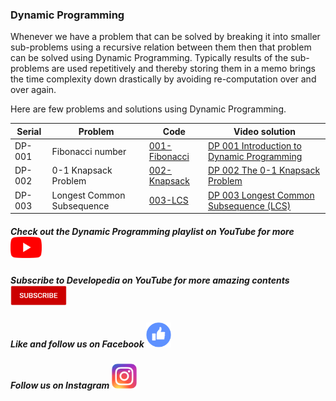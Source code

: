 ### Dynamic Programming
Whenever we have a problem that can be solved by breaking it into smaller sub-problems using a recursive relation between them then that problem can be solved using Dynamic Programming. Typically results of the sub-problems are used repetitively and thereby storing them in a memo brings the time complexity down drastically by avoiding re-computation over and over again.

Here are few problems and solutions using Dynamic Programming.

| Serial | Problem | Code | Video solution |
| - | - | - | - |
| DP-001 | Fibonacci number | [001-Fibonacci](001-Fibonacci) | [DP 001 Introduction to Dynamic Programming](https://youtu.be/sREZssKlVHI) |
| DP-002 | 0-1 Knapsack Problem | [002-Knapsack](002-Knapsack) | [DP 002 The 0-1 Knapsack Problem](https://youtu.be/pIRU8JKGxCk) |
| DP-003 | Longest Common Subsequence | [003-LCS](003-LCS) | [DP 003 Longest Common Subsequence (LCS)](https://youtu.be/U7lF0pHYONM) |

##### Check out the Dynamic Programming playlist on YouTube for more [<img class="clickable" title="Click to visit playlist" src="resources/play_button.png" width="50" alt="Play button">](https://www.youtube.com/playlist?list=PLMkLmfNbuqq5RcdaX8nCjFzzZdFtRoTNq)

##### Subscribe to Developedia on YouTube for more amazing contents [<img class="clickable" title="Click to visit channel" src="resources/subscribe_button.png" width="90" alt="Subscribe button">](https://www.youtube.com/channel/UC1F-ILZO34H7UEj1q-BiZBQ)

##### Like and follow us on Facebook [<img class="clickable" title="Click to visit Facebook page" src="resources/like_button.png" width="40" alt="Like button">](https://www.facebook.com/pg/Developedia-108660267669307)

##### Follow us on Instagram [<img class="clickable" title="Click to visit Instagram profile" src="resources/instagram_logo.png" width="40" alt="Instagram button">](https://www.instagram.com/developedia/)
